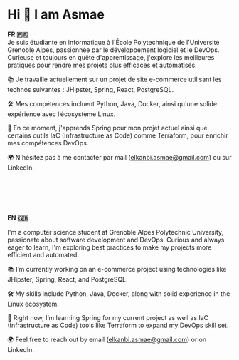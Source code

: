 # Hi 👋 I am Asmae

**FR 🇫🇷**  
Je suis étudiante en informatique à l'École Polytechnique de l'Université Grenoble Alpes, passionnée par le développement logiciel et le DevOps. Curieuse et toujours en quête d'apprentissage, j'explore les meilleures pratiques pour rendre mes projets plus efficaces et automatisés.  

📚 Je travaille actuellement sur un projet de site e-commerce utilisant les technos suivantes : JHipster, Spring, React, PostgreSQL.

🛠️ Mes compétences incluent Python, Java, Docker, ainsi qu'une solide expérience avec l’écosystème Linux.  

🌱 En ce moment, j'apprends Spring pour mon projet actuel ainsi que certains outils IaC (Infrastructure as Code) comme Terraform, pour enrichir mes compétences DevOps.

🌍 N'hésitez pas à me contacter par mail (elkanbi.asmae@gmail.com) ou sur LinkedIn.


<br><br><br><br>


**EN 🇬🇧**

I'm a computer science student at Grenoble Alpes Polytechnic University, passionate about software development and DevOps. Curious and always eager to learn, I'm exploring best practices to make my projects more efficient and automated.

📚 I’m currently working on an e-commerce project using technologies like JHipster, Spring, React, and PostgreSQL.

🛠️ My skills include Python, Java, Docker, along with solid experience in the Linux ecosystem.

🌱 Right now, I’m learning Spring for my current project as well as IaC (Infrastructure as Code) tools like Terraform to expand my DevOps skill set.

🌍 Feel free to reach out by email (elkanbi.asmae@gmail.com) or on LinkedIn.

